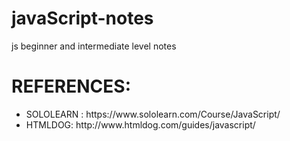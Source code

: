 # javaScript-notes
js beginner and intermediate level notes 
# REFERENCES:
<ul>
<li>SOLOLEARN : https://www.sololearn.com/Course/JavaScript/</li>
<li>HTMLDOG: http://www.htmldog.com/guides/javascript/</li>
</ul>
